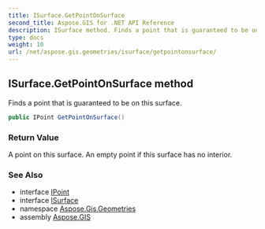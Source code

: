 ```yaml
---
title: ISurface.GetPointOnSurface
second_title: Aspose.GIS for .NET API Reference
description: ISurface method. Finds a point that is guaranteed to be on this surface.
type: docs
weight: 10
url: /net/aspose.gis.geometries/isurface/getpointonsurface/
---
```

## ISurface.GetPointOnSurface method

Finds a point that is guaranteed to be on this surface.

```csharp
public IPoint GetPointOnSurface()
```

### Return Value

A point on this surface. An empty point if this surface has no interior.

### See Also

* interface [IPoint](../../ipoint/)
* interface [ISurface](../)
* namespace [Aspose.Gis.Geometries](../../isurface/)
* assembly [Aspose.GIS](../../../)



